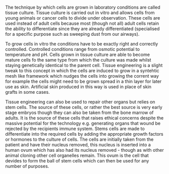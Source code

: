 The technique by which cells are grown in laboratory conditions are called tissue culture. Tissue culture is carried out in vitro and allows cells from young animals or cancer cells to divide under observation. These cells are used instead of adult cells because most (though not all) adult cells retain the ability to differentiate since they are already differentiated (specialised for a specific purpose such as sweeping dust from our airways).

To grow cells in vitro the conditions have to be exactly right and correctly controlled. Controlled conditions range from osmotic potential to temperature and pH. Cells grown in tissue culture are able to become mature cells fo the same type from which the culture was made whilst staying genetically identical to the parent cell. Tissue engineering is a slight tweak to this concept in which the cells are induced to grow in a syntehtic mesh like framework which nudges the cells into growing the corrent way for example the cells might need to be grown spread in a thin layer for later use as skin. Artificial skin produced in this way is used in place of skin grafts in some cases.

Tissue engineering can also be used to repair other organs but relies on stem cells. The source of these cells, or rather the best source is very early stage embryos though they can also be taken from the bone marrow of adults. It is the source of these cells that raises ethical concerns despite the massive potential for the technology e.g. generating organs that wound be rejected by the recipients immune system. Stems cells are made to differentiate into the required cells by adding the appropriate growth factors or hormones to the culture of cells. The cells are initially taken from the patient and have their nucleus removed, this nucleus is inserted into a human ovum which has also had its nucleus removed - though as with other animal cloning other cell organelles remain. This ovum is the cell that devides to form the ball of stem cells which can then be used for any number of purposes.